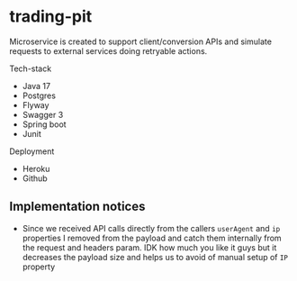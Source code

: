 # trading-pit

Microservice is created to support client/conversion APIs and simulate requests to external services doing retryable actions.

Tech-stack
- Java 17
- Postgres
- Flyway
- Swagger 3
- Spring boot
- Junit

Deployment
- Heroku
- Github


## Implementation notices
-  Since we received API calls directly from the callers `userAgent` and `ip` properties I removed from the payload and catch them internally from the request and headers param. IDK how much you like it guys but it decreases the payload size and helps us to avoid of manual setup of `IP` property